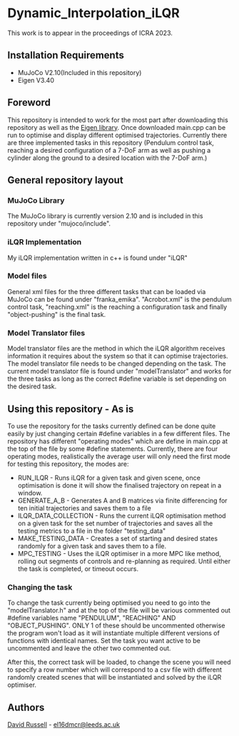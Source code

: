 # Dynamic_Interpolation_iLQR
This work is to appear in the proceedings of ICRA 2023.

## Installation Requirements
- MuJoCo V2.10(Included in this repository)
- Eigen V3.40

## Foreword
This repository is intended to work for the most part after downloading this repository as well as the [Eigen library](https://eigen.tuxfamily.org/index.php?title=Main_Page). Once downloaded main.cpp can be run to optimise and display different optimised trajectories. Currently there are three implemented tasks in this repository (Pendulum control task, reaching a desired configuration of a 7-DoF arm as well as pushing a cylinder along the ground to a desired location with the 7-DoF arm.)

## General repository layout
### MuJoCo Library
The MuJoCo library is currently version 2.10 and is included in this repository under "mujoco/include". 

### iLQR Implementation
My iLQR implementation written in c++ is found under "iLQR"

### Model files
General xml files for the three different tasks that can be loaded via MuJoCo can be found under "franka_emika". "Acrobot.xml" is the pendulum control task, "reaching.xml" is the reaching a configuration task and finally "object-pushing" is the final task.

### Model Translator files
Model translator files are the method in which the iLQR algorithm receives information it requires about the system so that it can optimise trajectories. The model translator file needs to be changed depending on the task. The current model translator file is found under "modelTranslator" and works for the three tasks as long as the correct #define variable is set depending on the desired task.

## Using this repository - As is
To use the repository for the tasks currently defined can be done quite easily by just changing certain #define variables in a few different files. The repository has different "operating modes" which are define in main.cpp at the top of the file by some #define statements. Currently, there are four operating modes, realistically the average user will only need the first mode for testing this repository, the modes are:
-   RUN_ILQR - Runs iLQR for a given task and given scene, once optimisation is done it will show the finalised trajectory on repeat in a window.
-   GENERATE_A_B - Generates A and B matrices via finite differencing for ten initial trajectories and saves them to a file
-   ILQR_DATA_COLLECTION - Runs the current iLQR optimisation method on a given task for the set number of trajectories and saves all the testing metrics to a file in the folder "testing_data"
-   MAKE_TESTING_DATA - Creates a set of starting and desired states randomly for a given task and saves them to a file.
-   MPC_TESTING - Uses the iLQR optimiser in a more MPC like method, rolling out segments of controls and re-planning as required. Until either the task is completed, or timeout occurs.

### Changing the task
To change the task currently being optimised you need to go into the "modelTranslator.h" and at the top of the file will be various commented out #define variables name "PENDULUM", "REACHING" AND "OBJECT_PUSHING". ONLY 1 of these should be uncommented otherwise the program won't load as it will instantiate multiple different versions of functions with identical names. Set the task you want active to be uncommented and leave the other two commented out.

After this, the correct task will be loaded, to change the scene you will need to specify a row number which will correspond to a csv file with different randomly created scenes that will be instantiated and solved by the iLQR optimiser.

## Authors
[David Russell](https://github.com/DMackRus) - el16dmcr@leeds.ac.uk
